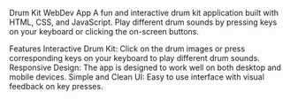 Drum Kit WebDev App
A fun and interactive drum kit application built with HTML, CSS, and JavaScript. Play different drum sounds by pressing keys on your keyboard or clicking the on-screen buttons.

Features
Interactive Drum Kit: Click on the drum images or press corresponding keys on your keyboard to play different drum sounds.
Responsive Design: The app is designed to work well on both desktop and mobile devices.
Simple and Clean UI: Easy to use interface with visual feedback on key presses.
